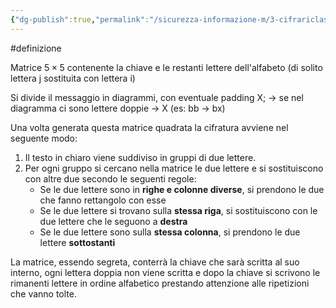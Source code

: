 ```yaml
---
{"dg-publish":true,"permalink":"/sicurezza-informazione-m/3-cifrariclassici/cifrario-di-playfair/"}
---
```


#definizione 

Matrice $5\times 5$ contenente la chiave e le restanti lettere dell'alfabeto (di solito lettera j sostituita con lettera i)

Si divide il messaggio in diagrammi, con eventuale padding X; -> se nel diagramma ci sono lettere doppie -> X (es: bb -> bx)

Una volta generata questa matrice quadrata la cifratura avviene nel seguente modo: 
1. Il testo in chiaro viene suddiviso in gruppi di due lettere.
2. Per ogni gruppo si cercano nella matrice le due lettere e si sostituiscono con altre due secondo le seguenti regole:
	- Se le due lettere sono in **righe e colonne diverse**, si prendono le due che fanno rettangolo con esse
	- Se le due lettere si trovano sulla **stessa riga**, si sostituiscono con le due lettere che le seguono a **destra**
	- Se le due lettere sono sulla **stessa colonna**, si prendono le due lettere **sottostanti**

La matrice, essendo segreta, conterrà la chiave che sarà scritta al suo interno, ogni lettera doppia non viene scritta e dopo la chiave si scrivono le rimanenti lettere in ordine alfabetico prestando attenzione alle ripetizioni che vanno tolte.

